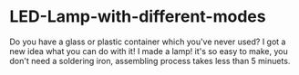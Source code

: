 # LED-Lamp-with-different-modes
Do you have a glass or plastic container which you've never used? I got a new idea what you can do with it!  I made a lamp! it's so easy to make, you don't need a soldering iron, assembling process takes less than 5 minuets.
